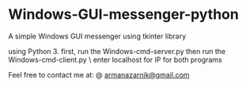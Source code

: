 # Windows-GUI-messenger-python
A simple Windows GUI messenger using tkinter library

using Python 3.
first, run the Windows-cmd-server.py
then run the Windows-cmd-client.py
\ enter localhost for IP for both programs

Feel free to contact me at:
@ armanazarnik@gmail.com

